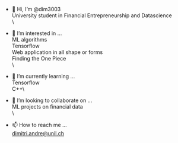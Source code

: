 - 👋 Hi, I’m @dim3003 \
University student in Financial Entrepreneurship and Datascience\
\
- 👀 I’m interested in ... \
ML algorithms \
Tensorflow \
Web application in all shape or forms\
Finding the One Piece\
\\
- 🌱 I’m currently learning ...\
Tensorflow\
C++\

- 💞️ I’m looking to collaborate on ...\
ML projects on financial data\
\
- 📫 How to reach me ...\
dimitri.andre@unil.ch

<!---
dim3003/dim3003 is a ✨ special ✨ repository because its `README.md` (this file) appears on your GitHub profile.
You can click the Preview link to take a look at your changes.
--->
